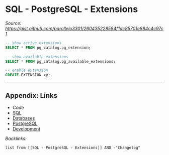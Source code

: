 # SQL - PostgreSQL - Extensions

*Source: https://gist.github.com/parallelo3301/260435228584f1dc85701e884c4c97c1*

````SQL
-- show active extensions
SELECT * FROM pg_catalog.pg_extension;

-- show available extensions
SELECT * FROM pg_catalog.pg_available_extensions;

-- enable extension
CREATE EXTENSION xy;
````

---

## Appendix: Links

* *Code*
* [SQL](../../../../3-Resources/Tools/Developer%20Tools/Data%20Stack/Procedural%20Languages/SQL.md)
* [Databases](../../../MOCs/Databases.md)
* [PostgreSQL](../../../../3-Resources/Tools/Developer%20Tools/Data%20Stack/Databases/PostgreSQL.md)
* [Development](../../../MOCs/Development.md)

*Backlinks:*

````dataview
list from [[SQL - PostgreSQL - Extensions]] AND -"Changelog"
````
